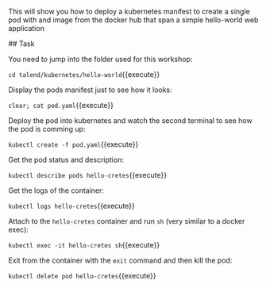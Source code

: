 This will show you how to deploy a kubernetes manifest to create a single pod with and image from the docker hub that span a simple hello-world web application

## Task

You need to jump into the folder used for this workshop:

`cd talend/kubernetes/hello-world`{{execute}}

Display the pods manifest just to see how it looks:

`clear; cat pod.yaml`{{execute}}

Deploy the pod into kubernetes and watch the second terminal to see how the pod is comming up:

`kubectl create -f pod.yaml`{{execute}}

Get the pod status and description:

`kubectl describe pods hello-cretes`{{execute}}

Get the logs of the container:

`kubectl logs hello-cretes`{{execute}}

Attach to the `hello-cretes` container and run `sh` (very similar to a docker exec):

`kubectl exec -it hello-cretes sh`{{execute}}

Exit from the container with the `exit` command and then kill the pod:

`kubectl delete pod hello-cretes`{{execute}}

